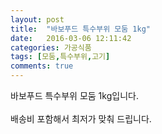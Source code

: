 ```yaml
---
layout: post
title:  "바보푸드 특수부위 모둠 1kg"
date:   2016-03-06 12:11:42
categories: 가공식품
tags: [모둠,특수부위,고기]
comments: true
---
```


바보푸드 특수부위 모둠 1kg입니다.
<br><br>
배송비 포함해서 최저가 맞춰 드립니다.
<br>
<br>
<img class="image" src="https://3.bp.blogspot.com/-ZoY5tJ-yMAI/W_qnacavY3I/AAAAAAAAA4M/WX57ruanWus5XfkfocueF11w8KW0nC17wCLcBGAs/s320/63756363.jpg" alt=""/>
<br>
<br>
<img class="image" src="http://www.nbbang.co.kr/data/webedit/20180913153938_ejfehtyy.jpg" alt=""/>  
